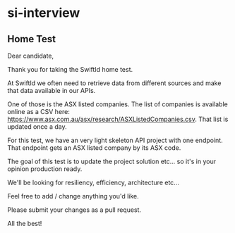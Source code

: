 # si-interview #

## Home Test ##

Dear candidate,

Thank you for taking the SwiftId home test.

At SwiftId we often need to retrieve data from different sources and make that data available in our APIs.

One of those is the ASX listed companies. The list of companies is available online as a CSV here: https://www.asx.com.au/asx/research/ASXListedCompanies.csv. 
That list is updated once a day.

For this test, we have an very light skeleton API project with one endpoint. That endpoint gets an ASX listed company by its ASX code.

The goal of this test is to update the project solution etc... so it's in your opinion production ready.

We'll be looking for resiliency, efficiency, architecture etc...

Feel free to add / change anything you'd like.

Please submit your changes as a pull request.

All the best!